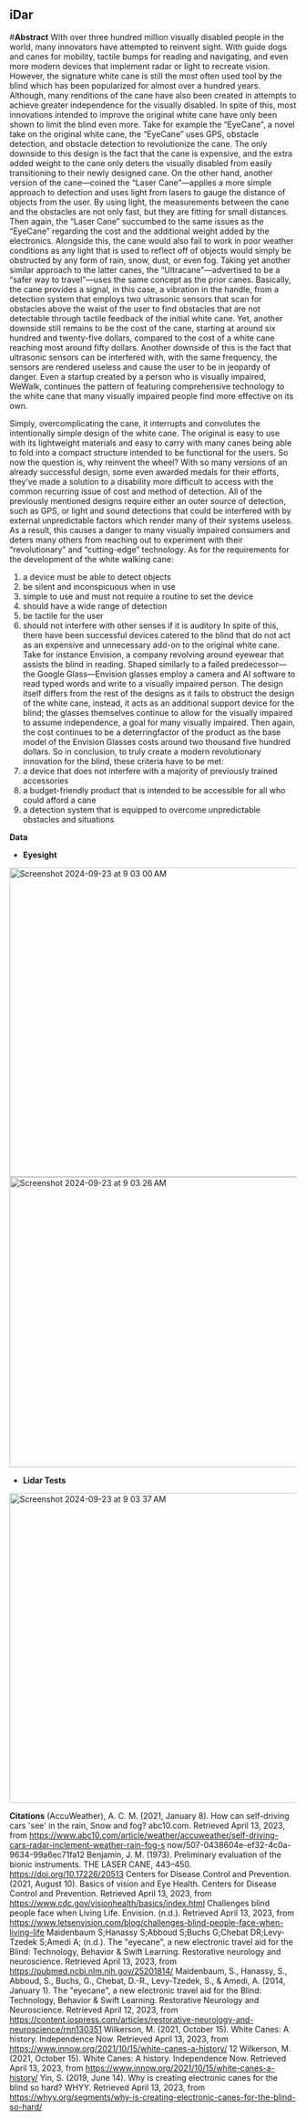 ## iDar
#**Abstract**
 With over three hundred million visually disabled people in the world, many innovators have attempted to reinvent sight. With guide dogs and canes for mobility, tactile bumps for reading and navigating, and even more modern devices that implement radar or light to recreate vision. However, the signature white cane is still the most often used tool by the blind which has been popularized for almost over a hundred years. Although, many renditions of the cane have also been created in attempts to achieve greater independence for the visually disabled. In spite of this, most innovations intended to improve the original white cane have only been shown to limit the blind even more.
Take for example the “EyeCane”, a novel take on the original white cane, the “EyeCane” uses GPS, obstacle detection, and obstacle detection to revolutionize the cane. The only downside to this design is the fact that the cane is expensive, and the extra added weight to the cane only deters the visually disabled from easily transitioning to their newly designed cane. On the other hand, another version of the cane—coined the “Laser Cane”—applies a more simple approach to detection and uses light from lasers to gauge the distance of objects from the user. By using light, the measurements between the cane and the obstacles are not only fast, but they are fitting for small distances. Then again, the “Laser Cane” succumbed to the same issues as the “EyeCane” regarding the cost and the additional weight added by the electronics. Alongside this, the cane would also fail to work in poor weather conditions as any light that is used to reflect off of objects would simply be obstructed by any form of rain, snow, dust, or even fog. Taking yet another similar approach to the latter canes, the “Ultracane”—advertised to be a “safer way to travel”—uses the same concept as the prior canes. Basically, the cane provides a signal, in this case, a vibration in the handle, from a detection system that employs two ultrasonic sensors that scan for obstacles above the waist of the user to find obstacles that are not detectable through tactile feedback of the initial white cane. Yet, another downside still remains to be the cost of the cane, starting at around six hundred and twenty-five dollars, compared to the cost of a white cane reaching most around fifty dollars. Another downside of this is the fact that ultrasonic sensors can be interfered with, with the same frequency, the sensors are rendered useless and cause the user to be in jeopardy of danger. Even a startup
 created by a person who is visually impaired, WeWalk, continues the pattern of featuring comprehensive technology to the white cane that many visually impaired people find more effective on its own.

 Simply, overcomplicating the cane, it interrupts and convolutes the intentionally simple design of the white cane. The original is easy to use with its lightweight materials and easy to carry with many canes being able to fold into a compact structure intended to be functional for the users. So now the question is, why reinvent the wheel? With so many versions of an already successful design, some even awarded medals for their efforts, they’ve made a solution to a disability more difficult to access with the common recurring issue of cost and method of detection. All of the previously mentioned designs require either an outer source of detection, such as GPS, or light and sound detections that could be interfered with by external unpredictable factors which render many of their systems useless. As a result, this causes a danger to many visually impaired consumers and deters many others from reaching out to experiment with their “revolutionary” and “cutting-edge” technology.
 As for the requirements for the development of the white walking cane:
 1. a device must be able to detect objects
 2. be silent and inconspicuous when in use
 3. simple to use and must not require a routine to set the device
 4. should have a wide range of detection
 5. be tactile for the user
 6. should not interfere with other senses if it is auditory
 In spite of this, there have been successful devices catered to the blind that do not act as an expensive and unnecessary add-on to the original white cane. Take for instance Envision, a company revolving around eyewear that assists the blind in reading. Shaped similarly to a failed predecessor—the Google Glass—Envision glasses employ a camera and AI software to read typed words and write to a visually impaired person. The design itself differs from the rest of the designs as it fails to obstruct the design of the white cane, instead, it acts as an additional support device for the blind; the glasses themselves continue to allow for the visually impaired to assume independence, a goal for many visually impaired. Then again, the cost continues to be a deterringfactor of the product as the base model of the Envision Glasses costs around two thousand five hundred dollars. So in conclusion, to truly create a modern revolutionary innovation for the blind, these criteria have to be met:
 1. a device that does not interfere with a majority of previously trained accessories
 2. a budget-friendly product that is intended to be accessible for all who could afford a cane
 3. a detection system that is equipped to overcome unpredictable obstacles and situations

**Data**
- **Eyesight**
<img width="542" alt="Screenshot 2024-09-23 at 9 03 00 AM" src="https://github.com/user-attachments/assets/fd6fd072-5fbe-45ca-840f-ac654f020d9e">
<img width="509" alt="Screenshot 2024-09-23 at 9 03 26 AM" src="https://github.com/user-attachments/assets/a8a751d2-3860-4e9f-8aac-284a797b930a">

- **Lidar Tests**
<img width="543" alt="Screenshot 2024-09-23 at 9 03 37 AM" src="https://github.com/user-attachments/assets/3a04dba3-44e4-4341-9dd7-d9676f73ae82">




**Citations**
(AccuWeather), A. C. M. (2021, January 8). How can self-driving cars 'see' in the rain, Snow and fog? abc10.com. Retrieved April 13, 2023, from https://www.abc10.com/article/weather/accuweather/self-driving-cars-radar-inclement-weather-rain-fog-s now/507-0438604e-ef32-4c0a-9634-99a6ec71fa12
Benjamin, J. M. (1973). Preliminary evaluation of the bionic instruments. THE LASER CANE, 443–450. https://doi.org/10.17226/20513
Centers for Disease Control and Prevention. (2021, August 10). Basics of vision and Eye Health. Centers for Disease Control and Prevention. Retrieved April 13, 2023, from https://www.cdc.gov/visionhealth/basics/index.html
Challenges blind people face when Living Life. Envision. (n.d.). Retrieved April 13, 2023, from https://www.letsenvision.com/blog/challenges-blind-people-face-when-living-life
Maidenbaum S;Hanassy S;Abboud S;Buchs G;Chebat DR;Levy-Tzedek S;Amedi A; (n.d.). The "eyecane", a new electronic travel aid for the Blind: Technology, Behavior & Swift Learning. Restorative neurology and neuroscience. Retrieved April 13, 2023, from https://pubmed.ncbi.nlm.nih.gov/25201814/
Maidenbaum, S., Hanassy, S., Abboud, S., Buchs, G., Chebat, D.-R., Levy-Tzedek, S., & Amedi, A. (2014, January 1). The "eyecane", a new electronic travel aid for the Blind: Technology, Behavior & Swift Learning. Restorative Neurology and Neuroscience. Retrieved April 12, 2023, from https://content.iospress.com/articles/restorative-neurology-and-neuroscience/rnn130351
Wilkerson, M. (2021, October 15). White Canes: A history. Independence Now. Retrieved April 13, 2023, from https://www.innow.org/2021/10/15/white-canes-a-history/
12
Wilkerson, M. (2021, October 15). White Canes: A history. Independence Now. Retrieved April 13, 2023, from https://www.innow.org/2021/10/15/white-canes-a-history/
Yin, S. (2019, June 14). Why is creating electronic canes for the blind so hard? WHYY. Retrieved April 13, 2023, from https://whyy.org/segments/why-is-creating-electronic-canes-for-the-blind-so-hard/
